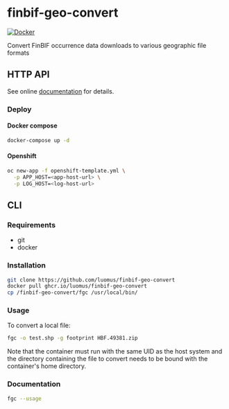 # finbif-geo-convert

[![Docker](https://github.com/luomus/finbif-geo-convert/actions/workflows/docker-publish.yml/badge.svg)](https://github.com/luomus/finbif-geo-convert/actions/workflows/docker-publish.yml)

Convert FinBIF occurrence data downloads to various geographic file formats

## HTTP API

See online [documentation](https://fgc.rahtiapp.fi/__docs__/) for details.

### Deploy

#### Docker compose

```bash
docker-compose up -d
```

#### Openshift

```bash
oc new-app -f openshift-template.yml \
  -p APP_HOST=<app-host-url> \
  -p LOG_HOST=<log-host-url>
```

## CLI

### Requirements

* git
* docker

### Installation

```bash
git clone https://github.com/luomus/finbif-geo-convert
docker pull ghcr.io/luomus/finbif-geo-convert
cp /finbif-geo-convert/fgc /usr/local/bin/
```

### Usage

To convert a local file:

```bash
fgc -o test.shp -g footprint HBF.49381.zip
```

Note that the container must run with the same UID as the host system and the 
directory containing the file to convert needs to be bound with the container's
home directory.

### Documentation

```bash
fgc --usage
```
